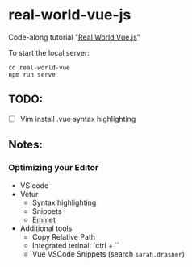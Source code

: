 # real-world-vue-js

Code-along tutorial "[Real World Vue.js](https://www.vuemastery.com/courses/real-world-vue-js/real-world-intro)"

To start the local server:
```
cd real-world-vue
npm run serve
```

## TODO:
- [ ] Vim install .vue syntax highlighting

## Notes:

### Optimizing your Editor

- VS code
- Vetur
  - Syntax highlighting
  - Snippets
  - [Emmet](https://emmet.io/)
- Additional tools
  - Copy Relative Path
  - Integrated terinal: `ctrl + ``
  - Vue VSCode Snippets (search `sarah.drasner`)
